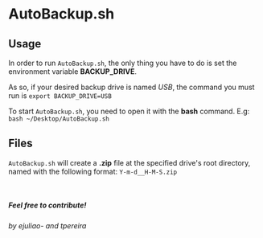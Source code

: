 # AutoBackup.sh

## Usage

In order to run `AutoBackup.sh`, the only thing you have to do is set the environment variable **BACKUP_DRIVE**.

As so, if your desired backup drive is named *USB*, the command you must run is `export BACKUP_DRIVE=USB`

To start `AutoBackup.sh`, you need to open it with the **bash** command. E.g: `bash ~/Desktop/AutoBackup.sh`

## Files

`AutoBackup.sh` will create a **.zip** file at the specified drive's root directory, named with the following format: `Y-m-d__H-M-S.zip`

<br>

##### Feel free to contribute!

###### by ejuliao- and tpereira
